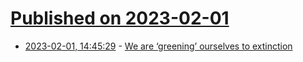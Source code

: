 # [Published on 2023-02-01](index.md)

* [2023-02-01, 14:45:29](https://news.ycombinator.com/item?id=34611132) - [We are ‘greening’ ourselves to extinction](https://www.aljazeera.com/opinions/2023/1/29/greening-ourselves-to-extinction)
